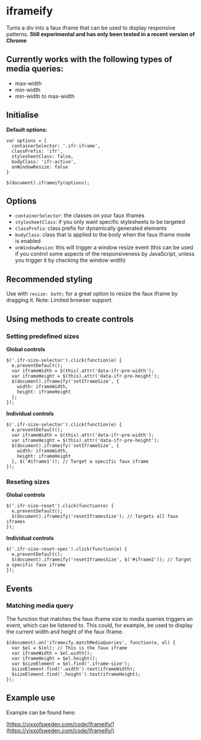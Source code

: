 # iframeify
Turns a div into a faux iframe that can be used to display responsive patterns. **Still experimental and has only been tested in a recent version of Chrome**

## Currently works with the following types of media queries:

- max-width
- min-width
- min-width to max-width

## Initialise

**Default options:**

```
var options = {
  containerSelector: '.ifr-iframe',
  classPrefix: 'ifr',
  stylesheetClass: false,
  bodyClass: 'ifr-active',
  onWindowResize: false
}

$(document).iframeify(options);
```

## Options

- `containerSelector`: the classes on your faux iframes
- `stylesheetClass`: if you only want specific stylesheets to be targeted
- `classPrefix`: class prefix for dynamically generated elements
- `bodyClass`: class that is applied to the body when the faux iframe mode is enabled
- `onWindowResize`: this will trigger a window resize event (this can be used if you control some aspects of the responsiveness by JavaScript, unless you trigger it by checking the window width)

## Recommended styling

Use with `resize: both;` for a great option to resize the faux iframe by dragging it. Note: Limited browser support.


## Using methods to create controls

### Setting predefined sizes


**Global controls**
```
$('.ifr-size-selector').click(function(e) {
  e.preventDefault();
  var iframeWidth = $(this).attr('data-ifr-pre-width');
  var iframeHeight = $(this).attr('data-ifr-pre-height');
  $(document).iframeify('setIframeSize', {
    width: iframeWidth,
    height: iframeHeight
  };
});
```

**Individual controls**

```
$('.ifr-size-selector').click(function(e) {
  e.preventDefault();
  var iframeWidth = $(this).attr('data-ifr-pre-width');
  var iframeHeight = $(this).attr('data-ifr-pre-height');
  $(document).iframeify('setIframeSize', {
    width: iframeWidth,
    height: iframeHeight
  }, $('#iframe1')); // Target a specific faux iframe
});
```

### Reseting sizes

**Global controls**

```
$('.ifr-size-reset').click(function(e) {
  e.preventDefault();
  $(document).iframeify('resetIframesSize'); // Targets all faux iframes
});
```

**Individual controls**
```
$('.ifr-size-reset-spec').click(function(e) {
  e.preventDefault();
  $(document).iframeify('resetIframesSize', $('#iframe2')); // Target a specific faux iframe
});
```

## Events

### Matching media query

The function that matches the faux iframe size to media queries triggers an event, which can be listened to. This could, for example, be used to display the current width and height of the faux iframe.

```
$(document).on('iframeify.matchMediaQueries', function(e, el) {
  var $el = $(el); // This is the faux iframe
  var iframeWidth = $el.width();
  var iframeHeight = $el.height();
  var $sizeElement = $el.find('.iframe-size');
  $sizeElement.find('.width').text(iframeWidth);
  $sizeElement.find('.height').text(iframeHeight);
});
```

## Example use

Example can be found here:

[https://vixxofsweden.com/code/iframeify/](https://vixxofsweden.com/code/iframeify/)
